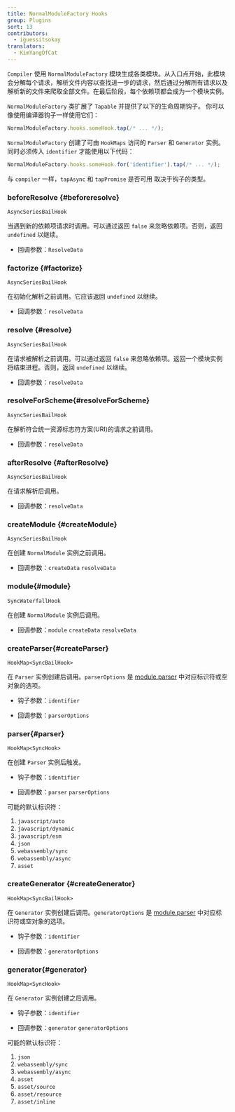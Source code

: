 ```yaml
---
title: NormalModuleFactory Hooks
group: Plugins
sort: 13
contributors:
  - iguessitsokay
translators:
  - KimYangOfCat
---
```


`Compiler` 使用 `NormalModuleFactory` 模块生成各类模块。从入口点开始，此模块会分解每个请求，解析文件内容以查找进一步的请求，然后通过分解所有请求以及解析新的文件来爬取全部文件。在最后阶段，每个依赖项都会成为一个模块实例。

`NormalModuleFactory` 类扩展了 `Tapable` 并提供了以下的生命周期钩子。 
你可以像使用编译器钩子一样使用它们：

```js
NormalModuleFactory.hooks.someHook.tap(/* ... */);
```

`NormalModuleFactory` 创建了可由 `HookMaps` 访问的 `Parser` 和 `Generator` 实例。同时必须传入 `identifier` 才能使用以下代码：

```js
NormalModuleFactory.hooks.someHook.for('identifier').tap(/* ... */);
```

与 `compiler` 一样，`tapAsync` 和 `tapPromise` 是否可用
取决于钩子的类型。

### beforeResolve {#beforeresolve}

`AsyncSeriesBailHook`

当遇到新的依赖项请求时调用。可以通过返回 `false` 来忽略依赖项。否则，返回 `undefined` 以继续。

- 回调参数：`ResolveData`

### factorize {#factorize}

`AsyncSeriesBailHook`

在初始化解析之前调用。它应该返回 `undefined` 以继续。

- 回调参数：`resolveData`

### resolve {#resolve}

`AsyncSeriesBailHook`

在请求被解析之前调用。可以通过返回 `false` 来忽略依赖项。返回一个模块实例将结束进程。否则，返回 `undefined` 以继续。

- 回调参数：`resolveData`

### resolveForScheme{#resolveForScheme}

`AsyncSeriesBailHook`

在解析符合统一资源标志符方案(URI)的请求之前调用。

- 回调参数：`resolveData`

### afterResolve {#afterResolve}

`AsyncSeriesBailHook`

在请求解析后调用。

- 回调参数：`resolveData`

### createModule {#createModule}

`AsyncSeriesBailHook`

在创建 `NormalModule` 实例之前调用。

- 回调参数：`createData` `resolveData`

### module{#module}

`SyncWaterfallHook`

在创建 `NormalModule` 实例后调用。

- 回调参数：`module` `createData` `resolveData`

### createParser{#createParser}

`HookMap<SyncBailHook>`

在 `Parser` 实例创建后调用。`parserOptions` 是 [module.parser](/configuration/module/#moduleparser) 中对应标识符或空对象的选项。

- 钩子参数：`identifier`

- 回调参数：`parserOptions`

### parser{#parser}

`HookMap<SyncHook>`

在创建 `Parser` 实例后触发。

- 钩子参数：`identifier`

- 回调参数：`parser` `parserOptions`

可能的默认标识符：

1. `javascript/auto`
2. `javascript/dynamic`
3. `javascript/esm`
4. `json`
5. `webassembly/sync`
6. `webassembly/async`
7. `asset`

### createGenerator {#createGenerator}

`HookMap<SyncBailHook>`

在 `Generator` 实例创建后调用。`generatorOptions` 是 [module.parser](/configuration/module/#modulegenerator) 中对应标识符或空对象的选项。

- 钩子参数：`identifier`

- 回调参数：`generatorOptions`

### generator{#generator}

`HookMap<SyncHook>`

在 `Generator` 实例创建之后调用。

- 钩子参数：`identifier`

- 回调参数：`generator` `generatorOptions`

可能的默认标识符：

1. `json`
2. `webassembly/sync`
3. `webassembly/async`
4. `asset`
5. `asset/source`
6. `asset/resource`
7. `asset/inline`
